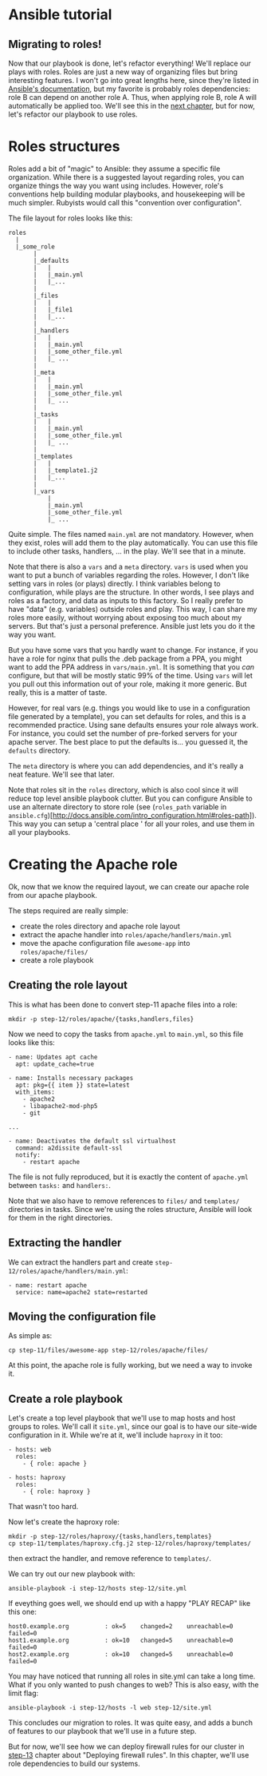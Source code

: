 Ansible tutorial
================

Migrating to roles!
--------------------

Now that our playbook is done, let's refactor everything! We'll replace
our plays with roles. Roles are just a new way of organizing files but
bring interesting features. I won't go into great lengths here, since
they're listed in
[Ansible's documentation](http://www.ansibleworks.com/docs/playbooks_roles.html#id5),
but my favorite is probably roles dependencies: role B can depend on
another role A. Thus, when applying role B, role A will automatically be
applied too. We'll see this in the [next
chapter](https://github.com/leucos/ansible-tuto/tree/master/step-13),
but for now, let's refactor our playbook to use roles.

# Roles structures

Roles add a bit of "magic" to Ansible: they assume a specific file
organization. While there is a suggested layout regarding roles, you can
organize things the way you want using includes. However, role's
conventions help building modular playbooks, and housekeeping will be
much simpler.
Rubyists would call this "convention over configuration".

The file layout for roles looks like this:

    roles
      |
      |_some_role
           |
           |_defaults
           |   |
           |   |_main.yml
           |   |_...
           |
           |_files
           |   |
           |   |_file1
           |   |_...
           |
           |_handlers
           |   |
           |   |_main.yml
           |   |_some_other_file.yml
           |   |_ ...
           |
           |_meta
           |   |
           |   |_main.yml
           |   |_some_other_file.yml
           |   |_ ...
           |
           |_tasks
           |   |
           |   |_main.yml
           |   |_some_other_file.yml
           |   |_ ...
           |
           |_templates
           |   |
           |   |_template1.j2
           |   |_...
           |
           |_vars
               |
               |_main.yml
               |_some_other_file.yml
               |_ ...


Quite simple.
The files named `main.yml` are not mandatory. However, when they exist,
roles will add them to the play automatically.
You can use this file to include other tasks, handlers, ... in the play.
We'll see that in a minute.

Note that there is also a `vars` and a `meta` directory. `vars` is used
when you want to put a bunch of variables regarding the roles. However,
I don't like setting vars in roles (or plays) directly. I think variables
belong to configuration, while plays are the structure. In other words,
I see plays and roles as a factory, and data as inputs to this factory.
So I really prefer to have "data" (e.g. variables) outside roles and
play. This way, I can share my roles more easily, without worrying about
exposing too much about my servers. But that's just a personal
preference. Ansible just lets you do it the way you want.

But you have some vars that you hardly want to change. For instance, if
you have a role for nginx that pulls the .deb package from a PPA, you
might want to add the PPA address in `vars/main.yml`. It is something
that you _can_ configure, but that will be mostly static 99% of the
time. Using `vars` will let you pull out this information out of your
role, making it more generic. But really, this is a matter of taste.

However, for real vars (e.g. things you would like to use in a
configuration file generated by a template), you can set defaults for
roles, and this is a recommended practice. Using sane defaults ensures
your role always work.
For instance, you could set the number of pre-forked servers for your
apache server. The best place to put the defaults is... you guessed it,
the `defaults` directory.

The `meta` directory is where you can add dependencies, and it's really
a neat feature. We'll see that later.

Note that roles sit in the `roles` directory, which is also cool since
it will reduce top level ansible playbook clutter. But you can configure
Ansible to use an alternate directory to store role (see (`roles_path`
variable in `ansible.cfg`)[http://docs.ansible.com/intro_configuration.html#roles-path]).
This way you can setup a 'central place ' for all your roles, and use
them in all your playbooks.

# Creating the Apache role

Ok, now that we know the required layout, we can create our apache role
from our apache playbook.

The steps required are really simple:
- create the roles directory and apache role layout
- extract the apache handler into `roles/apache/handlers/main.yml`
- move the apache configuration file `awesome-app` into
  `roles/apache/files/`
- create a role playbook

## Creating the role layout

This is what has been done to convert step-11 apache files into a role:

    mkdir -p step-12/roles/apache/{tasks,handlers,files}

Now we need to copy the tasks from `apache.yml` to `main.yml`, so this
file looks like this:

    - name: Updates apt cache
      apt: update_cache=true

    - name: Installs necessary packages
      apt: pkg={{ item }} state=latest
      with_items:
        - apache2
        - libapache2-mod-php5
        - git

    ...

    - name: Deactivates the default ssl virtualhost
      command: a2dissite default-ssl
      notify:
        - restart apache

The file is not fully reproduced, but it is exactly the content of
`apache.yml` between `tasks:` and `handlers:`.

Note that we also have to remove references to `files/` and `templates/`
directories in tasks. Since we're using the roles structure, Ansible
will look for them in the right directories.

## Extracting the handler

We can extract the handlers part and create
`step-12/roles/apache/handlers/main.yml`:

    - name: restart apache
      service: name=apache2 state=restarted

## Moving the configuration file

As simple as:

    cp step-11/files/awesome-app step-12/roles/apache/files/

At this point, the apache role is fully working, but we need a way to
invoke it.

## Create a role playbook

Let's create a top level playbook that we'll use to map hosts and host
groups to roles. We'll call it `site.yml`, since our goal is to have our
site-wide configuration in it. While we're at it, we'll include
`haproxy` in it too:

    - hosts: web
      roles:
        - { role: apache }

    - hosts: haproxy
      roles:
        - { role: haproxy }

That wasn't too hard. 

Now let's create the haproxy role:

    mkdir -p step-12/roles/haproxy/{tasks,handlers,templates}
    cp step-11/templates/haproxy.cfg.j2 step-12/roles/haproxy/templates/

then extract the handler, and remove reference to `templates/`.

We can try out our new playbook with:

    ansible-playbook -i step-12/hosts step-12/site.yml

If eveything goes well, we should end up with a happy "PLAY RECAP" like
this one:

    host0.example.org          : ok=5    changed=2    unreachable=0 failed=0
    host1.example.org          : ok=10   changed=5    unreachable=0 failed=0
    host2.example.org          : ok=10   changed=5    unreachable=0 failed=0

You may have noticed that running all roles in site.yml can take a long
time.  What if you only wanted to push changes to web?  This is also
easy, with the limit flag:

    ansible-playbook -i step-12/hosts -l web step-12/site.yml

This concludes our migration to roles. It was quite easy, and adds a
bunch of features to our playbook that we'll use in a future step.

But for now, we'll see how we can deploy firewall rules for our cluster
in [step-13](https://github.com/leucos/ansible-tuto/tree/master/step-13)
chapter about "Deploying firewall rules". In this chapter, we'll use
role dependencies to build our systems.



